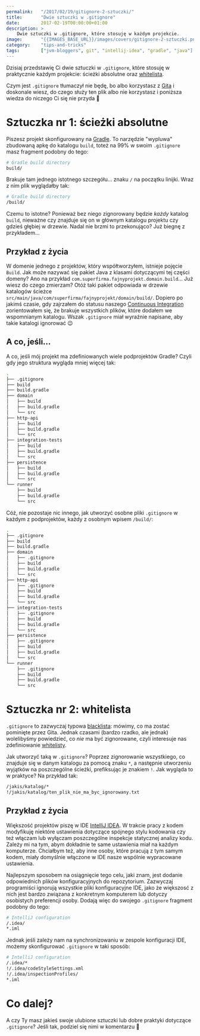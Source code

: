 ```yaml
---
permalink:   "/2017/02/19/gitignore-2-sztuczki/"
title:       "Dwie sztuczki w .gitignore"
date:        2017-02-19T00:00:00+01:00
description: >
    Dwie sztuczki w .gitignore, które stosuję w każdym projekcie.
image:       "{{IMAGES_BASE_URL}}/images/covers/gitignore-2-sztuczki.png"
category:    "tips-and-tricks"
tags:        ["jvm-bloggers", git", "intellij-idea", "gradle", "java"]
---
```


Dzisiaj przedstawię Ci dwie sztuczki w `.gitignore`, które stosuję
w praktycznie każdym projekcie: ścieżki absolutne
oraz [whitelista]( https://en.wikipedia.org/wiki/Whitelist ).

Czym jest `.gitignore` tłumaczył nie będę,
bo albo korzystasz z [Gita]( https://git-scm.com/ ) i doskonale wiesz,
do czego służy ten plik albo nie korzystasz i poniższa wiedza do
niczego Ci się nie przyda 🙂
  
# Sztuczka nr 1: ścieżki absolutne

Piszesz projekt skonfigurowany na [Gradle]( https://gradle.org/ ).
To narzędzie "wypluwa" zbudowaną apkę do katalogu `build`, toteż 
na 99% w swoim `.gitignore` masz fragment podobny do tego:
```bash
# Gradle build directory
build/
```
Brakuje tam jednego istotnego szczegółu... znaku `/`
na początku linijki. Wraz z nim plik wyglądałby tak:
```bash
# Gradle build directory
/build/
```

Czemu to istotne? Ponieważ bez niego zignorowany będzie *każdy* katalog
`build`, nieważne czy znajduje się on w głównym katalogu projektu
czy gdzieś głębiej w drzewie. Nadal nie brzmi to przekonująco?
Już biegnę z przykładem…

## Przykład z życia

W domenie jednego z projektów, który współtworzyłem, istnieje pojęcie `Build`.
Jak może nazywać się pakiet Java z klasami dotyczącymi tej części domeny?
Ano na przykład `com.superfirma.fajnyprojekt.domain.build`… Już wiesz
do czego zmierzam? Otóż taki pakiet odpowiada w drzewie katalogów ścieżce
`src/main/java/com/superfirma/fajnyprojekt/domain/build/`. Dopiero po
jakimś czasie, gdy zajrzałem do statusu naszego
[Continuous Integration]( https://en.wikipedia.org/wiki/Continuous_integration)
zorientowałem się, że brakuje wszystkich plików, które dodałem
we wspomnianym katalogu. Wszak `.gitignore` miał wyraźnie napisane,
aby takie katalogi ignorować 😉

## A co, jeśli…

A co, jeśli mój projekt ma zdefiniowanych wiele podprojektów Gradle?
Czyli gdy jego struktura wygląda mniej więcej tak:
```bash
.
├── .gitignore
├── build
├── build.gradle
├── domain
│   ├── build
│   ├── build.gradle
│   └── src
├── http-api
│   ├── build
│   ├── build.gradle
│   └── src
├── integration-tests
│   ├── build
│   ├── build.gradle
│   └── src
├── persistence
│   ├── build
│   ├── build.gradle
│   └── src
└── runner
    ├── build
    ├── build.gradle
    └── src
```

Cóż, nie pozostaje nic innego, jak utworzyć osobne pliki `.gitignore`
w każdym z podprojektów, każdy z osobnym wpisem `/build/`:
```bash
.
├── .gitignore
├── build
├── build.gradle
├── domain
│   ├── .gitignore
│   ├── build
│   ├── build.gradle
│   └── src
├── http-api
│   ├── .gitignore
│   ├── build
│   ├── build.gradle
│   └── src
├── integration-tests
│   ├── .gitignore
│   ├── build
│   ├── build.gradle
│   └── src
├── persistence
│   ├── .gitignore
│   ├── build
│   ├── build.gradle
│   └── src
└── runner
    ├── .gitignore
    ├── build
    ├── build.gradle
    └── src
```

# Sztuczka nr 2: whitelista

`.gitignore` to zazwyczaj typowa [blacklista]( https://en.wikipedia.org/wiki/Blacklisting ):
mówimy, co ma zostać pominięte przez Gita. Jednak czasami (bardzo rzadko,
ale jednak) wolelibyśmy powiedzieć, co *nie* ma być zignorowane, czyli
interesuje nas zdefiniowanie [whitelisty]( https://en.wikipedia.org/wiki/Whitelist ).

Jak utworzyć taką w `.gitignore`? Poprzez zignorowanie wszystkiego, co
znajduje się w danym katalogu za pomocą znaku `*`, a następnie utworzeniu
wyjątków na poszczególne ścieżki, prefiksując je znakiem `!`. Jak wygląda
to w praktyce? Na przykład tak:
```bash
/jakis/katalog/*
!/jakis/katalog/ten_plik_nie_ma_byc_ignorowany.txt
```

## Przykład z życia

Większość projektów piszę w IDE [IntelliJ IDEA]( https://www.jetbrains.com/idea/ ).
W trakcie pracy z kodem modyfikuję niektóre ustawienia dotyczące spójnego 
stylu kodowania czy też włączam lub wyłączam poszczególne inspekcje
statycznej analizy kodu. Zależy mi na tym, abym dokładnie te same 
ustawienia miał na każdym komputerze. Chciałbym też, aby inne osoby, 
które pracują z tym samym kodem, miały domyślnie włączone w IDE nasze
wspólnie wypracowane ustawienia.

Najlepszym sposobem na osiągnięcie tego celu, jaki znam, jest dodanie
odpowiednich plików konfiguracyjnych do repozytorium. Zazwyczaj
programiści ignorują wszystkie pliki konfiguracyjne IDE, jako że większosć
z nich jest bardzo związana z konkretnym komputerem lub dotyczy
osobistych preferencji osoby. Dodają więc do swojego `.gitignore` fragment
podobny do tego:
```bash
# IntelliJ configuration
/.idea/
*.iml
```

Jednak jeśli zależy nam na synchronizowaniu w zespole konfiguracji IDE,
możemy skonfigurować `.gitignore` w taki sposób:
```bash
# IntelliJ configuration
/.idea/*
!/.idea/codeStyleSettings.xml
!/.idea/inspectionProfiles/
*.iml
```

# Co dalej?

A czy Ty masz jakieś swoje ulubione sztuczki lub dobre praktyki dotyczące
`.gitignore`? Jeśli tak, podziel się nimi w komentarzu 🙂